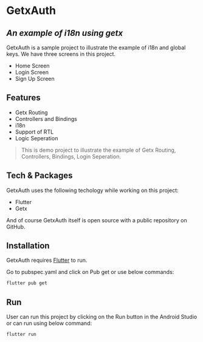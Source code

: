 # GetxAuth
## _An example of i18n using getx_

GetxAuth is a sample project to illustrate the example of i18n and global keys. We have three screens in this project. 

- Home Screen
- Login Screen
- Sign Up Screen

## Features

- Getx Routing
- Controllers and Bindings
- i18n
- Support of RTL
- Logic Seperation

> This is demo project to illustrate the example
> of Getx Routing, Controllers, Bindings,
> Login Seperation.

## Tech & Packages

GetxAuth uses the following techology while working on this project:

- Flutter
- Getx

And of course GetxAuth itself is open source with a public repository
 on GitHub.

## Installation

GetxAuth requires [Flutter](https://flutter.dev/)  to run.

Go to pubspec.yaml and click on Pub get or use below commands:

```sh
flutter pub get
```

## Run

User can run this project by clicking on the Run button in the Android Studio or can run using below command:

```sh
flutter run
```
